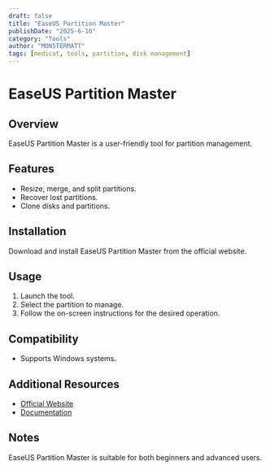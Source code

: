 ```yaml
---
draft: false
title: "EaseUS Partition Master"
publishDate: "2025-6-10"
category: "Tools"
author: "MON5TERMATT"
tags: [medicat, tools, partition, disk management]
---
```


# EaseUS Partition Master

## Overview
EaseUS Partition Master is a user-friendly tool for partition management.

## Features
- Resize, merge, and split partitions.
- Recover lost partitions.
- Clone disks and partitions.

## Installation
Download and install EaseUS Partition Master from the official website.

## Usage
1. Launch the tool.
2. Select the partition to manage.
3. Follow the on-screen instructions for the desired operation.

## Compatibility
- Supports Windows systems.

## Additional Resources
- [Official Website](https://www.easeus.com/partition-manager/)
- [Documentation](https://www.easeus.com/support/)

## Notes
EaseUS Partition Master is suitable for both beginners and advanced users.